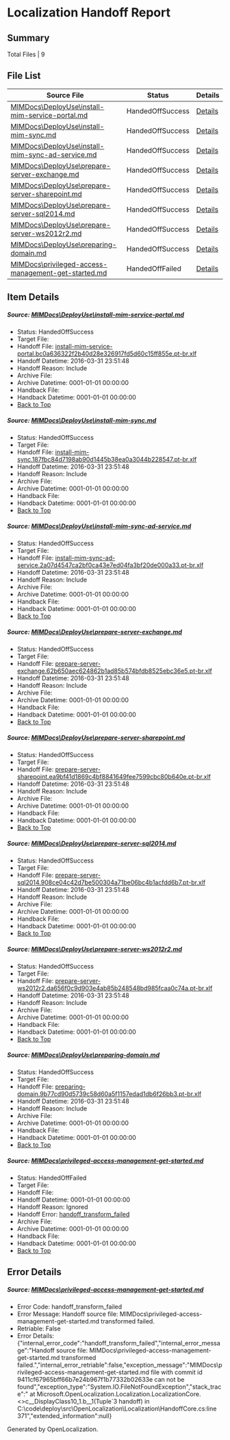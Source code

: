 # <a name='report-top'></a> Localization Handoff Report

## Summary
 Total Files | 9

## File List
 Source File | Status | Details 
 ----------- | ------ | ------- 
 [MIMDocs\DeployUse\install-mim-service-portal.md](https://github.com/Microsoft/MIMDocs-pr/blob/f6eabbb44e4419ea90a6941fee5fb929b2aba202/MIMDocs/DeployUse/install-mim-service-portal.md) | HandedOffSuccess | [Details](#0d5da3a79e38b3a1a55e76fc841536ddca5096ce11)
 [MIMDocs\DeployUse\install-mim-sync.md](https://github.com/Microsoft/MIMDocs-pr/blob/f6eabbb44e4419ea90a6941fee5fb929b2aba202/MIMDocs/DeployUse/install-mim-sync.md) | HandedOffSuccess | [Details](#74ade568fc6d0b91367f11e3a6850cb6bae15a0213)
 [MIMDocs\DeployUse\install-mim-sync-ad-service.md](https://github.com/Microsoft/MIMDocs-pr/blob/f6eabbb44e4419ea90a6941fee5fb929b2aba202/MIMDocs/DeployUse/install-mim-sync-ad-service.md) | HandedOffSuccess | [Details](#cb5d591367f88d67ace814cb463665f152060a2712)
 [MIMDocs\DeployUse\prepare-server-exchange.md](https://github.com/Microsoft/MIMDocs-pr/blob/f6eabbb44e4419ea90a6941fee5fb929b2aba202/MIMDocs/DeployUse/prepare-server-exchange.md) | HandedOffSuccess | [Details](#44adeaf395ce4ec9a45680fe9d16e12b04cb6aa067)
 [MIMDocs\DeployUse\prepare-server-sharepoint.md](https://github.com/Microsoft/MIMDocs-pr/blob/f6eabbb44e4419ea90a6941fee5fb929b2aba202/MIMDocs/DeployUse/prepare-server-sharepoint.md) | HandedOffSuccess | [Details](#291aeed3851b8d7c968190dc21437da737065be468)
 [MIMDocs\DeployUse\prepare-server-sql2014.md](https://github.com/Microsoft/MIMDocs-pr/blob/f6eabbb44e4419ea90a6941fee5fb929b2aba202/MIMDocs/DeployUse/prepare-server-sql2014.md) | HandedOffSuccess | [Details](#0106f1dc2c0e6b4d36456eb65d136cb653b2012f69)
 [MIMDocs\DeployUse\prepare-server-ws2012r2.md](https://github.com/Microsoft/MIMDocs-pr/blob/f6eabbb44e4419ea90a6941fee5fb929b2aba202/MIMDocs/DeployUse/prepare-server-ws2012r2.md) | HandedOffSuccess | [Details](#06a7553aba409fc146daaab57ec070ddff458d8270)
 [MIMDocs\DeployUse\preparing-domain.md](https://github.com/Microsoft/MIMDocs-pr/blob/f6eabbb44e4419ea90a6941fee5fb929b2aba202/MIMDocs/DeployUse/preparing-domain.md) | HandedOffSuccess | [Details](#538779382ad6dfc912d04fde258497a0bdc6401571)
 [MIMDocs\privileged-access-management-get-started.md](https://github.com/Microsoft/MIMDocs-pr/blob/9411cf67965bff66b7e24b967f1b77332b02633e/MIMDocs/privileged-access-management-get-started.md) | HandedOffFailed | [Details](#e1f4b80e684a1074c6f0f244dc0374e070f5d494233)

## Item Details
##### <a name='0d5da3a79e38b3a1a55e76fc841536ddca5096ce11'></a> Source: [MIMDocs\DeployUse\install-mim-service-portal.md](https://github.com/Microsoft/MIMDocs-pr/blob/f6eabbb44e4419ea90a6941fee5fb929b2aba202/MIMDocs/DeployUse/install-mim-service-portal.md)
* Status: HandedOffSuccess
* Target File: 
* Handoff File: [install-mim-service-portal.bc0a636322f2b40d28e326917fd5d60c15ff855e.pt-br.xlf](https://github.com/Microsoft/EM.handoff/blob/82ed7e33643d5f8871a9980c7e0dc73d5b833f62/ol-handoff/Microsoft/MIMDocs-pr.pt-br/master/install-mim-service-portal.bc0a636322f2b40d28e326917fd5d60c15ff855e.pt-br.xlf)
* Handoff Datetime: 2016-03-31 23:51:48
* Handoff Reason: Include
* Archive File: 
* Archive Datetime: 0001-01-01 00:00:00
* Handback File: 
* Handback Datetime: 0001-01-01 00:00:00
* [Back to Top](#report-top)

##### <a name='74ade568fc6d0b91367f11e3a6850cb6bae15a0213'></a> Source: [MIMDocs\DeployUse\install-mim-sync.md](https://github.com/Microsoft/MIMDocs-pr/blob/f6eabbb44e4419ea90a6941fee5fb929b2aba202/MIMDocs/DeployUse/install-mim-sync.md)
* Status: HandedOffSuccess
* Target File: 
* Handoff File: [install-mim-sync.187fbc84d7198ab90d1445b38ea0a3044b228547.pt-br.xlf](https://github.com/Microsoft/EM.handoff/blob/82ed7e33643d5f8871a9980c7e0dc73d5b833f62/ol-handoff/Microsoft/MIMDocs-pr.pt-br/master/install-mim-sync.187fbc84d7198ab90d1445b38ea0a3044b228547.pt-br.xlf)
* Handoff Datetime: 2016-03-31 23:51:48
* Handoff Reason: Include
* Archive File: 
* Archive Datetime: 0001-01-01 00:00:00
* Handback File: 
* Handback Datetime: 0001-01-01 00:00:00
* [Back to Top](#report-top)

##### <a name='cb5d591367f88d67ace814cb463665f152060a2712'></a> Source: [MIMDocs\DeployUse\install-mim-sync-ad-service.md](https://github.com/Microsoft/MIMDocs-pr/blob/f6eabbb44e4419ea90a6941fee5fb929b2aba202/MIMDocs/DeployUse/install-mim-sync-ad-service.md)
* Status: HandedOffSuccess
* Target File: 
* Handoff File: [install-mim-sync-ad-service.2a07d4547ca2bf0ca43e7ed04fa3bf20de000a33.pt-br.xlf](https://github.com/Microsoft/EM.handoff/blob/82ed7e33643d5f8871a9980c7e0dc73d5b833f62/ol-handoff/Microsoft/MIMDocs-pr.pt-br/master/install-mim-sync-ad-service.2a07d4547ca2bf0ca43e7ed04fa3bf20de000a33.pt-br.xlf)
* Handoff Datetime: 2016-03-31 23:51:48
* Handoff Reason: Include
* Archive File: 
* Archive Datetime: 0001-01-01 00:00:00
* Handback File: 
* Handback Datetime: 0001-01-01 00:00:00
* [Back to Top](#report-top)

##### <a name='44adeaf395ce4ec9a45680fe9d16e12b04cb6aa067'></a> Source: [MIMDocs\DeployUse\prepare-server-exchange.md](https://github.com/Microsoft/MIMDocs-pr/blob/f6eabbb44e4419ea90a6941fee5fb929b2aba202/MIMDocs/DeployUse/prepare-server-exchange.md)
* Status: HandedOffSuccess
* Target File: 
* Handoff File: [prepare-server-exchange.62b650aec624862b1ad85b574bfdb8525ebc36e5.pt-br.xlf](https://github.com/Microsoft/EM.handoff/blob/82ed7e33643d5f8871a9980c7e0dc73d5b833f62/ol-handoff/Microsoft/MIMDocs-pr.pt-br/master/prepare-server-exchange.62b650aec624862b1ad85b574bfdb8525ebc36e5.pt-br.xlf)
* Handoff Datetime: 2016-03-31 23:51:48
* Handoff Reason: Include
* Archive File: 
* Archive Datetime: 0001-01-01 00:00:00
* Handback File: 
* Handback Datetime: 0001-01-01 00:00:00
* [Back to Top](#report-top)

##### <a name='291aeed3851b8d7c968190dc21437da737065be468'></a> Source: [MIMDocs\DeployUse\prepare-server-sharepoint.md](https://github.com/Microsoft/MIMDocs-pr/blob/f6eabbb44e4419ea90a6941fee5fb929b2aba202/MIMDocs/DeployUse/prepare-server-sharepoint.md)
* Status: HandedOffSuccess
* Target File: 
* Handoff File: [prepare-server-sharepoint.ea9bf41d1869c4bf8841649fee7599cbc80b640e.pt-br.xlf](https://github.com/Microsoft/EM.handoff/blob/82ed7e33643d5f8871a9980c7e0dc73d5b833f62/ol-handoff/Microsoft/MIMDocs-pr.pt-br/master/prepare-server-sharepoint.ea9bf41d1869c4bf8841649fee7599cbc80b640e.pt-br.xlf)
* Handoff Datetime: 2016-03-31 23:51:48
* Handoff Reason: Include
* Archive File: 
* Archive Datetime: 0001-01-01 00:00:00
* Handback File: 
* Handback Datetime: 0001-01-01 00:00:00
* [Back to Top](#report-top)

##### <a name='0106f1dc2c0e6b4d36456eb65d136cb653b2012f69'></a> Source: [MIMDocs\DeployUse\prepare-server-sql2014.md](https://github.com/Microsoft/MIMDocs-pr/blob/f6eabbb44e4419ea90a6941fee5fb929b2aba202/MIMDocs/DeployUse/prepare-server-sql2014.md)
* Status: HandedOffSuccess
* Target File: 
* Handoff File: [prepare-server-sql2014.908ce04c42d7be500304a71be06bc4b1acfdd6b7.pt-br.xlf](https://github.com/Microsoft/EM.handoff/blob/82ed7e33643d5f8871a9980c7e0dc73d5b833f62/ol-handoff/Microsoft/MIMDocs-pr.pt-br/master/prepare-server-sql2014.908ce04c42d7be500304a71be06bc4b1acfdd6b7.pt-br.xlf)
* Handoff Datetime: 2016-03-31 23:51:48
* Handoff Reason: Include
* Archive File: 
* Archive Datetime: 0001-01-01 00:00:00
* Handback File: 
* Handback Datetime: 0001-01-01 00:00:00
* [Back to Top](#report-top)

##### <a name='06a7553aba409fc146daaab57ec070ddff458d8270'></a> Source: [MIMDocs\DeployUse\prepare-server-ws2012r2.md](https://github.com/Microsoft/MIMDocs-pr/blob/f6eabbb44e4419ea90a6941fee5fb929b2aba202/MIMDocs/DeployUse/prepare-server-ws2012r2.md)
* Status: HandedOffSuccess
* Target File: 
* Handoff File: [prepare-server-ws2012r2.da656f0c9d903e4ab85b248548bd985fcaa0c74a.pt-br.xlf](https://github.com/Microsoft/EM.handoff/blob/82ed7e33643d5f8871a9980c7e0dc73d5b833f62/ol-handoff/Microsoft/MIMDocs-pr.pt-br/master/prepare-server-ws2012r2.da656f0c9d903e4ab85b248548bd985fcaa0c74a.pt-br.xlf)
* Handoff Datetime: 2016-03-31 23:51:48
* Handoff Reason: Include
* Archive File: 
* Archive Datetime: 0001-01-01 00:00:00
* Handback File: 
* Handback Datetime: 0001-01-01 00:00:00
* [Back to Top](#report-top)

##### <a name='538779382ad6dfc912d04fde258497a0bdc6401571'></a> Source: [MIMDocs\DeployUse\preparing-domain.md](https://github.com/Microsoft/MIMDocs-pr/blob/f6eabbb44e4419ea90a6941fee5fb929b2aba202/MIMDocs/DeployUse/preparing-domain.md)
* Status: HandedOffSuccess
* Target File: 
* Handoff File: [preparing-domain.9b77cd90d5739c58d60a5f1157edad1db6f26bb3.pt-br.xlf](https://github.com/Microsoft/EM.handoff/blob/82ed7e33643d5f8871a9980c7e0dc73d5b833f62/ol-handoff/Microsoft/MIMDocs-pr.pt-br/master/preparing-domain.9b77cd90d5739c58d60a5f1157edad1db6f26bb3.pt-br.xlf)
* Handoff Datetime: 2016-03-31 23:51:48
* Handoff Reason: Include
* Archive File: 
* Archive Datetime: 0001-01-01 00:00:00
* Handback File: 
* Handback Datetime: 0001-01-01 00:00:00
* [Back to Top](#report-top)

##### <a name='e1f4b80e684a1074c6f0f244dc0374e070f5d494233'></a> Source: [MIMDocs\privileged-access-management-get-started.md](https://github.com/Microsoft/MIMDocs-pr/blob/9411cf67965bff66b7e24b967f1b77332b02633e/MIMDocs/privileged-access-management-get-started.md)
* Status: HandedOffFailed
* Target File: 
* Handoff File: 
* Handoff Datetime: 0001-01-01 00:00:00
* Handoff Reason: Ignored
* Handoff Error: [handoff_transform_failed](#e1f4b80e684a1074c6f0f244dc0374e070f5d494233handoff_transform_failed)
* Archive File: 
* Archive Datetime: 0001-01-01 00:00:00
* Handback File: 
* Handback Datetime: 0001-01-01 00:00:00
* [Back to Top](#report-top)


## Error Details
##### <a name='e1f4b80e684a1074c6f0f244dc0374e070f5d494233handoff_transform_failed'></a> Source: [MIMDocs\privileged-access-management-get-started.md](#e1f4b80e684a1074c6f0f244dc0374e070f5d494233)
* Error Code: handoff_transform_failed
* Error Message: Handoff source file: MIMDocs\privileged-access-management-get-started.md transformed failed.
* Retriable: False
* Error Details: {"internal_error_code":"handoff_transform_failed","internal_error_message":"Handoff source file: MIMDocs\\privileged-access-management-get-started.md transformed failed.","internal_error_retriable":false,"exception_message":"MIMDocs\\privileged-access-management-get-started.md file with commit id 9411cf67965bff66b7e24b967f1b77332b02633e can not be found","exception_type":"System.IO.FileNotFoundException","stack_trace":"   at Microsoft.OpenLocalization.Localization.LocalizationCore.<>c__DisplayClass10_1.<GetHandoffFiles>b__1(Tuple`3 handoff) in C:\\code\\deploy\\src\\OpenLocalization\\Localization\\HandoffCore.cs:line 371","extended_information":null}


Generated by OpenLocalization.
